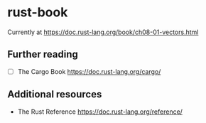 # rust-book

Currently at https://doc.rust-lang.org/book/ch08-01-vectors.html

## Further reading

- [ ] The Cargo Book https://doc.rust-lang.org/cargo/

## Additional resources

- The Rust Reference https://doc.rust-lang.org/reference/
